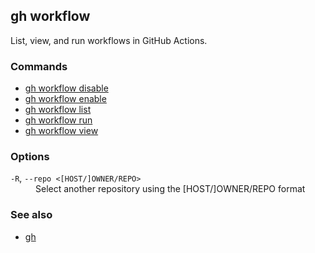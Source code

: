 

## gh workflow

List, view, and run workflows in GitHub Actions.

### Commands

* [gh workflow disable](./gh_workflow_disable)
* [gh workflow enable](./gh_workflow_enable)
* [gh workflow list](./gh_workflow_list)
* [gh workflow run](./gh_workflow_run)
* [gh workflow view](./gh_workflow_view)


### Options


<dl class="flags">
	<dt><code>-R</code>, <code>--repo &lt;[HOST/]OWNER/REPO&gt;</code></dt>
	<dd>Select another repository using the [HOST/]OWNER/REPO format</dd>
</dl>


### See also

* [gh](./gh)
